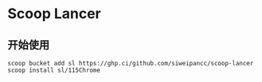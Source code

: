 # Scoop Lancer
## 开始使用

```pwsh
scoop bucket add sl https://ghp.ci/github.com/siweipancc/scoop-lancer
scoop install sl/115Chrome
```
